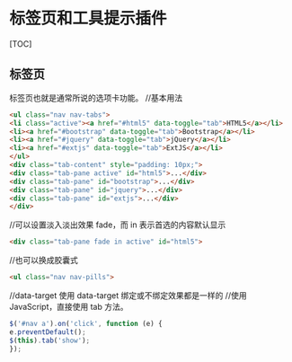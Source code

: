 # 标签页和工具提示插件
[TOC]

## 标签页
标签页也就是通常所说的选项卡功能。
//基本用法
```html
<ul class="nav nav-tabs">
<li class="active"><a href="#html5" data-toggle="tab">HTML5</a></li>
<li><a href="#bootstrap" data-toggle="tab">Bootstrap</a></li>
<li><a href="#jquery" data-toggle="tab">jQuery</a></li>
<li><a href="#extjs" data-toggle="tab">ExtJS</a></li>
</ul>
<div class="tab-content" style="padding: 10px;">
<div class="tab-pane active" id="html5">...</div>
<div class="tab-pane" id="bootstrap">...</div>
<div class="tab-pane" id="jquery">...</div>
<div class="tab-pane" id="extjs">...</div>
</div>
```
//可以设置淡入淡出效果 fade，而 in 表示首选的内容默认显示
```html
<div class="tab-pane fade in active" id="html5">
```
//也可以换成胶囊式
```html
<ul class="nav nav-pills">
```
//data-target
使用 data-target 绑定或不绑定效果都是一样的
//使用 JavaScript，直接使用 tab 方法。
```javascript
$('#nav a').on('click', function (e) {
e.preventDefault();
$(this).tab('show');
});
```
